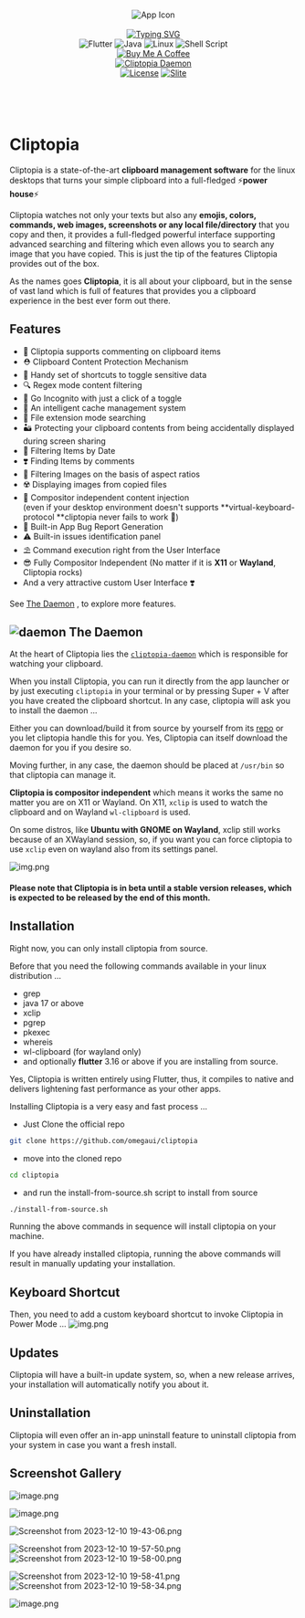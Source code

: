 
<div align="center" style="margin: 100px 0px 100px 0px">
    <img src="assets/icons/app-icon.png" alt="App Icon"/>
    <br>
    <br>
    <a href="https://git.io/typing-svg"><img src="https://readme-typing-svg.demolab.com?font=Sen&weight=500&pause=1000&color=05C807&center=true&random=true&width=435&lines=%F0%9F%9A%80+Your+Clipboard%2C+You+Power+House+%F0%9F%9A%80;%E2%9A%A1+Make+the+most+out+of+clipping+%E2%9A%A1;%E2%9A%A1+Unleash+the+power+of+your+clipboard+%E2%9A%A1;An+Open+source+software;Clipboard+Management+like+never+before;%E2%9A%A1+the+state-of-the-art+clipboard+manager+%E2%9A%A1" alt="Typing SVG" /></a>
    <br>
    <img src="https://img.shields.io/badge/Flutter-%2302569B.svg?style=for-the-badge&logo=Flutter&logoColor=white" alt="Flutter"/>
    <img src="https://img.shields.io/badge/java-%23ED8B00.svg?style=for-the-badge&logo=openjdk&logoColor=white" alt="Java"/>
    <img src="https://img.shields.io/badge/Linux-FCC624?style=for-the-badge&logo=linux&logoColor=black" alt="Linux"/>
    <img src="https://img.shields.io/badge/shell_script-%23121011.svg?style=for-the-badge&logo=gnu-bash&logoColor=white" alt="Shell Script"/>
    <br>
    <a href="https://www.buymeacoffee.com/imarham"><img src="https://img.shields.io/badge/Buy%20Me%20a%20Coffee-ffdd00?style=for-the-badge&logo=buy-me-a-coffee&logoColor=black" alt="Buy Me A Coffee"/></a>
    <br>
    <a href="https://github.com/omegaui/cliptopia_daemon"><img src="https://img.shields.io/badge/Cliptopia-Daemon-pink?style=for-the-badge" alt="Cliptopia Daemon"/></a>
    <br>
    <a href="https://opensource.org/licenses/BSD-3-Clause"><img src="https://img.shields.io/badge/License-BSD_3--Clause-blue.svg" alt="License"/></a>
    <a href="https://omegaui.slite.page/p/SCCw4NaQYcBX1A/Cliptopia"><img src="https://img.shields.io/badge/Documentaion-Slite-blue" alt="Slite"/></a>
</div>

# Cliptopia

Cliptopia is a state-of-the-art **clipboard management software** for the linux desktops that turns your simple clipboard into a full-fledged ⚡**power house**⚡

Cliptopia watches not only your texts but also any **emojis, colors, commands, web images, screenshots or any local file/directory** that you copy and then, it provides a full-fledged powerful interface supporting advanced searching and filtering which even allows you to search any image that you have copied. This is just the tip of the features Cliptopia provides out of the box.

As the names goes **Cliptopia**, it is all about your clipboard, but in the sense of vast land which is full of features that provides you a clipboard experience in the best ever form out there.

## Features

-   📝 Cliptopia supports commenting on clipboard items
-   ⛑️ Clipboard Content Protection Mechanism
-   🤞 Handy set of shortcuts to toggle sensitive data
-   🔍 Regex mode content filtering
-   🥽 Go Incognito with just a click of a toggle
-   📀 An intelligent cache management system
-   📂 File extension mode searching
-   🏜️ Protecting your clipboard contents from being accidentally displayed during screen sharing
-   📅 Filtering Items by Date
-   ❣️ Finding Items by comments
-   🌈 Filtering Images on the basis of aspect ratios
-   ☢️ Displaying images from copied files
-   🧭 Compositor independent content injection  
    (even if your desktop environment doesn't supports **virtual-keyboard-protocol **cliptopia never fails to work 🚀)
-   🐞 Built-in App Bug Report Generation
-   ⚠️ Built-in issues identification panel
-   ⛱️ Command execution right from the User Interface
-   😎 Fully Compositor Independent (No matter if it is **X11** or **Wayland**, Cliptopia rocks)
-   And a very attractive custom User Interface ❣️

See [The Daemon](https://slite.com/api/public/notes/l9bdqAzEIRZ7dG/redirect) , to explore more features.

## ![daemon](https://img.icons8.com/cotton/48/rocket.png) The Daemon
At the heart of Cliptopia lies the [`cliptopia-daemon`](https://github.com/omegaui/cliptopia_daemon) which is responsible for watching your clipboard.

When you install Cliptopia,
you can run it directly from the app launcher or by just executing `cliptopia` in your terminal or by pressing Super + V after you have created the clipboard shortcut.
In any case, cliptopia will ask you to install the daemon ...

Either you can download/build it from source by yourself from its [repo](github.com/omegaui/cliptopia_daemon) or you let cliptopia handle this for you. 
Yes, Cliptopia can itself download the daemon for you if you desire so.

Moving further, in any case, the daemon should be placed at `/usr/bin` so that cliptopia can manage it.

**Cliptopia is compositor independent** which means it works the same no matter you are on X11 or Wayland.
On X11, `xclip` is used to watch the clipboard and on Wayland `wl-clipboard` is used.

On some distros, like **Ubuntu with GNOME on Wayland**, xclip still works because of an XWayland session, so, if you want you can force cliptopia to use `xclip` even on wayland also from its settings panel.

![img.png](media_Cliptopia/settings.png)

#### Please note that Cliptopia is in beta until a stable version releases, which is expected to be released by the end of this month.

## Installation

Right now, you can only install cliptopia from source.

Before that you need the following commands available in your linux distribution ...

- grep
- java 17 or above
- xclip
- pgrep
- pkexec
- whereis
- wl-clipboard (for wayland only)
- and optionally **flutter** 3.16 or above if you are installing from source.

Yes, Cliptopia is written entirely using Flutter, thus, it compiles to native and delivers lightening fast performance as your other apps.

Installing Cliptopia is a very easy and fast process ...

-   Just Clone the official repo 

```bash
git clone https://github.com/omegaui/cliptopia
```

-   move into the cloned repo

```bash
cd cliptopia
```

- and run the install-from-source.sh script to install from source

```bash
./install-from-source.sh
```

Running the above commands in sequence will install cliptopia on your machine.

If you have already installed cliptopia, running the above commands will result in manually updating your installation.

## Keyboard Shortcut
Then, you need to add a custom keyboard shortcut to invoke Cliptopia in Power Mode ...
![img.png](media_Cliptopia/img.png)

## Updates

Cliptopia will have a built-in update system, so, when a new release arrives, your installation will automatically notify you about it.

## Uninstallation

Cliptopia will even offer an in-app uninstall feature to uninstall cliptopia from your system in case you want a fresh install.

## Screenshot Gallery

![image.png](media_Cliptopia/unf8_K_sEOPRfi-image.png)

![image.png](media_Cliptopia/egWMh1ddHRdBxS-image.png)

![Screenshot from 2023-12-10 19-43-06.png](media_Cliptopia/WM6GtMFkY9X0ri-screenshot%20from%202023-12-10%2019-43-06.png)

![Screenshot from 2023-12-10 19-57-50.png](media_Cliptopia/0WuB1S_J2qI6Ag-screenshot%20from%202023-12-10%2019-57-50.png)
![Screenshot from 2023-12-10 19-58-00.png](media_Cliptopia/4xXlY-_KgdSy7E-screenshot%20from%202023-12-10%2019-58-00.png)

![Screenshot from 2023-12-10 19-58-41.png](media_Cliptopia/S_DYAejnhAqAmq-screenshot%20from%202023-12-10%2019-58-41.png)
![Screenshot from 2023-12-10 19-58-34.png](media_Cliptopia/A6VI_miLnoKm5S-screenshot%20from%202023-12-10%2019-58-34.png)

![image.png](media_Cliptopia/_YkFCpEgyTzs5x-image.png)

          
